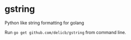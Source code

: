# gstring
Python like string formatting for golang

Run `go get github.com/delicb/gstring` from command line.
